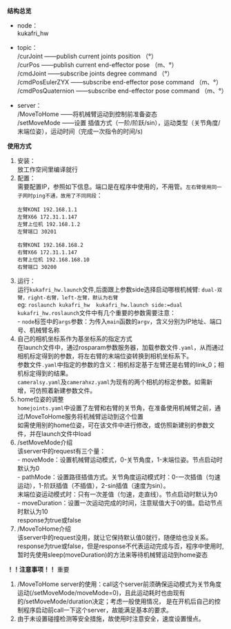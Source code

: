 **结构总览**  

- node：  
        kukafri_hw  

- topic：  
        /curJoint           ——publish current joints position （°）  
        /curPos             ——publish current end-effector pose （m、°）  
        /cmdJoint           ——subscribe joints degree command （°）  
        /cmdPosEulerZYX     ——subscribe end-effector pose command （m、°）   
        /cmdPosQuaternion   ——subscribe end-effector pose command （m、°）  

- server：  
        /MoveToHome ——将机械臂运动到控制前准备姿态  
        /setMoveMode ——设置 插值方式（一阶/阶跃/sin），运动类型（关节角度/末端位姿），运动时间（完成一次指令的时间/s)

**使用方式**
1. 安装：     
    放工作空间里编译就行
2. 配置：  
    需要配置IP，参照如下信息。端口是在程序中使用的，不用管。`左右臂使用同一子网时ping不通，故用了不同网段`：
    ```
    左臂KONI 192.168.1.1
    左臂X66 172.31.1.147
    左臂上位机 192.168.1.2
    左臂端口 30201

    右臂KONI 192.168.168.2
    右臂X66 172.31.1.147
    右臂上位机 192.168.168.10
    右臂端口 30200
    ```  
3. 运行：  
    运行`kukafri_hw.launch`文件,后面跟上参数side选择启动哪根机械臂: `dual-双臂，right-右臂，left-左臂，默认为右臂`  
    eg: `roslaunch kukafri_hw  kukafri_hw.launch side:=dual`  
    `kukafri_hw.roslaunch`文件中有几个重要的参数需要注意：  
        - `node`标签中的`args`参数：为传入`main`函数的`argv`，含义分别为IP地址、端口号、机械臂名称  
4. 自己的相机坐标系作为基坐标系的指定方式  
    在launch文件中，通过rosparam参数服务器，加载参数文件`.yaml`，从而通过相机标定得到的参数，将左右臂的末端位姿转换到相机坐标系下。  
    参数文件`.yaml`中指定的参数的含义：相机标定基于左臂还是右臂的link_0；相机标定得到的结果。  
    `cameralsy.yaml`及`camerahxz.yaml`为现有的两个相机的标定参数。如需新增，可仿照着新建参数文件。  
5. home位姿的调整  
    `homejoints.yaml`中设置了左臂和右臂的关节角，在准备使用机械臂之前，通过/MoveToHome服务将机械臂运动到这个位置  
    如需使用别的home位姿，可在该文件中进行修改，或仿照新建别的参数文件，并在launch文件中load  
6. /setMoveMode介绍    
    该server中的request有三个量：  
        - moveMode：设置机械臂运动模式，0-关节角度，1-末端位姿。节点启动时默认为0  
        - pathMode：设置路径插值方式。关节角度运动模式时：0-一次插值（匀速运动），1-阶跃插值（不插值），2-sin插值（速度为sin）。  
        末端位姿运动模式时：只有一次差值（匀速，走直线）。节点启动时默认为0  
        - moveDuration：设置一次运动完成的时间，注意赋值大于0的值。启动节点时默认为10  
    response为true或false  
7. /MoveToHome介绍  
    该server中的request没用，就让它保持默认值0就行，随便给也没关系。  
    response为true或false，但是response不代表运动完成与否，程序中使用时,暂时先使用sleep(moveDuration)的方法来等待机械臂运动到home姿态

**！！注意事项！！** 重要  
1. /MoveToHome server的使用：call这个server前须确保运动模式为关节角度运动(/setMoveMode/moveMode=0)，且此运动耗时也由现有的/setMoveMode/duration决定；考虑一般使用情况，
是在开机后自己的控制程序启动前call一下这个server，故能满足基本的要求。  
2. 由于未设置碰撞检测等安全措施，故使用时注意安全，速度设置慢点。